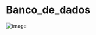 # Banco_de_dados

![image](https://user-images.githubusercontent.com/67590378/233757255-c0d09d7d-6dd5-4d43-91a7-211312793b60.png)
